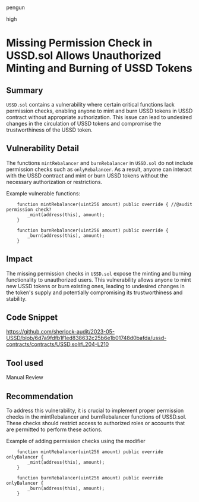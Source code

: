 pengun

high

# Missing Permission Check in USSD.sol Allows Unauthorized Minting and Burning of USSD Tokens

## Summary
`USSD.sol` contains a vulnerability where certain critical functions lack permission checks, enabling anyone to mint and burn USSD tokens in USSD contract without appropriate authorization. This issue can lead to undesired changes in the circulation of USSD tokens and compromise the trustworthiness of the USSD token.

## Vulnerability Detail
The functions `mintRebalancer` and `burnRebalancer` in `USSD.sol` do not include permission checks such as `onlyRebalancer`. As a result, anyone can interact with the USSD contract and mint or burn USSD tokens without the necessary authorization or restrictions.

Example vulnerable functions:

```solidity
    function mintRebalancer(uint256 amount) public override { //@audit permission check?
        _mint(address(this), amount);
    }

    function burnRebalancer(uint256 amount) public override {
        _burn(address(this), amount);
    }
```


## Impact
The missing permission checks in `USSD.sol` expose the minting and burning functionality to unauthorized users. This vulnerability allows anyone to mint new USSD tokens or burn existing ones, leading to undesired changes in the token's supply and potentially compromising its trustworthiness and stability.


## Code Snippet
https://github.com/sherlock-audit/2023-05-USSD/blob/6d7a9fdfb1f1ed838632c25b6e1b01748d0bafda/ussd-contracts/contracts/USSD.sol#L204-L210

## Tool used

Manual Review

## Recommendation
To address this vulnerability, it is crucial to implement proper permission checks in the mintRebalancer and burnRebalancer functions of USSD.sol. These checks should restrict access to authorized roles or accounts that are permitted to perform these actions.

Example of adding permission checks using the modifier

```solidity
    function mintRebalancer(uint256 amount) public override onlyBalancer {
        _mint(address(this), amount);
    }

    function burnRebalancer(uint256 amount) public override onlyBalancer {
        _burn(address(this), amount);
    }
```